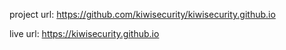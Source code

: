 project url: https://github.com/kiwisecurity/kiwisecurity.github.io

live url: https://kiwisecurity.github.io